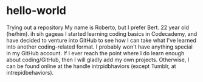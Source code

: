 # hello-world
Trying out a repository
My name is Roberto, but I prefer Bert. 22 year old (he/him). ih sih gageas
I started learning coding basics in Codecademy, and have decided to venture into GitHub to see how I can take what I've learned into another coding-related format. I probably won't have anything special in my GitHub account. If I ever reach the point where I do learn enough about coding/GitHub, then I will gladly add my own projects.
Otherwise, I can be found online at the handle intrpidbhaviors (except Tumblr, at intrepidbehaviors).
